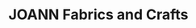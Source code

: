 ---
title: "JOANN Fabrics and Crafts"
url: /super-target/joann-fabrics-and-crafts/
shop: Basteln
---